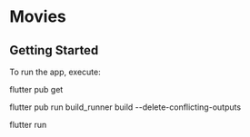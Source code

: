 # Movies

## Getting Started

To run the app, execute:

flutter pub get

flutter pub run build_runner build --delete-conflicting-outputs

flutter run
